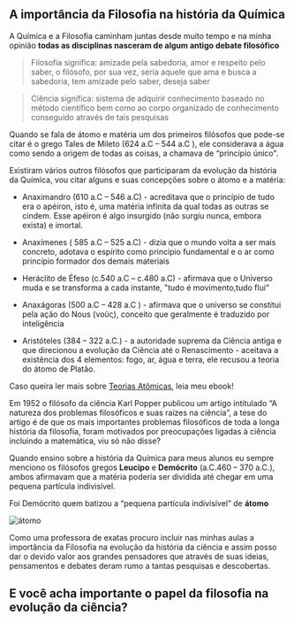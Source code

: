 ## A importância da Filosofia na história da Química

A Química e a Filosofia	caminham juntas desde muito tempo e na minha opinião **todas as disciplinas nasceram de algum antigo debate filosófico**


> Filosofia significa: amizade pela sabedoria, amor e respeito pelo saber, o filósofo, por sua vez, seria aquele que ama e busca a sabedoria, tem amizade pelo saber, deseja saber

> Ciência significa: sistema de adquirir conhecimento baseado no método científico bem como ao corpo organizado de conhecimento conseguido através de tais pesquisas


Quando se fala de átomo e matéria um dos primeiros filósofos que pode-se citar é o grego Tales de Mileto (624 a.C – 544 a.C ),  ele considerava a água como sendo a origem de todas as coisas, a chamava de “princípio único". 

Existiram vários outros filósofos que participaram da evolução da história da Química, vou citar alguns e suas concepções sobre o átomo e a matéria:

- Anaximandro (610 a.C – 546 a.C) - acreditava que o princípio de tudo era o apéiron, isto é, uma matéria infinita da qual todas as outras se cindem. Esse apéiron é algo insurgido (não surgiu nunca, embora exista) e imortal.
	
- Anaxímenes ( 585 a.C – 525 a.C) - dizia que o mundo volta a ser mais concreto, adotava o espírito como princípio fundamental e o ar como princípio formador dos demais materiais

- Heráclito de Éfeso (c.540 a.C – c.480 a.C) - afirmava que o Universo muda e se transforma a cada instante, "tudo é movimento,tudo flui“

- Anaxágoras (500 a.C – 428 a.C ) - afirmava que o universo se constitui pela ação do Nous (νοῦς), conceito que geralmente é traduzido por inteligência

- Aristóteles (384 – 322 a.C.) - a autoridade suprema da Ciência antiga e que direcionou a evolução da Ciência até o Renascimento - aceitava a existência dos 4 elementos: fogo, ar, água e terra, ele recusou a teoria do átomo de Platão. 


Caso queira ler mais sobre [Teorias Atômicas](https://docs.google.com/document/d/1ogT4K8bB4RJnjguXvOvmwk_aVU3384d4NXB38pAyvEU/edit?usp=sharing), leia meu ebook!


Em 1952 o filósofo da ciência Karl Popper publicou um artigo intitulado “A natureza  dos  problemas  filosóficos e suas raízes na  ciência”, a tese do artigo é de que os mais importantes  problemas  filosóficos de toda a longa história da filosofia, foram motivados por preocupações ligadas à ciência incluindo a matemática, viu só não disse?

Quando ensino sobre a história da Química para meus alunos eu sempre menciono os filósofos gregos **Leucipo** e **Demócrito** (a.C.460 – 370 a.C.), ambos afirmavam que a matéria poderia ser dividida até chegar em uma pequena partícula indivisível.

Foi Demócrito quem batizou a “pequena partícula indivisível” de **átomo**

![átomo](http://www.grupoescolar.com/a/b/0BEB0.jpg)

Como uma professora de exatas procuro incluir nas minhas aulas a importância da Filosofia na evolução da história da ciência e assim posso dar o devido valor aos grandes pensadores que através de suas ideias, pensamentos e debates deram rumo a tantas pesquisas e descobertas. 

## E você acha importante o papel da filosofia na evolução da ciência?
